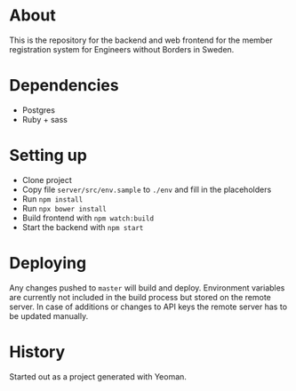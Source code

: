 # About
This is the repository for the backend and web frontend for the member registration system for Engineers without Borders in Sweden.

# Dependencies
* Postgres
* Ruby + sass

# Setting up
* Clone project
* Copy file `server/src/env.sample` to `./env` and fill in the placeholders
* Run `npm install`
* Run `npx bower install`
* Build frontend with `npm watch:build`
* Start the backend with `npm start`

# Deploying
Any changes pushed to `master` will build and deploy. Environment variables are currently not included in the build process but stored on the remote server. In case of additions or changes to API keys the remote server has to be updated manually.

# History
Started out as a project generated with Yeoman.

